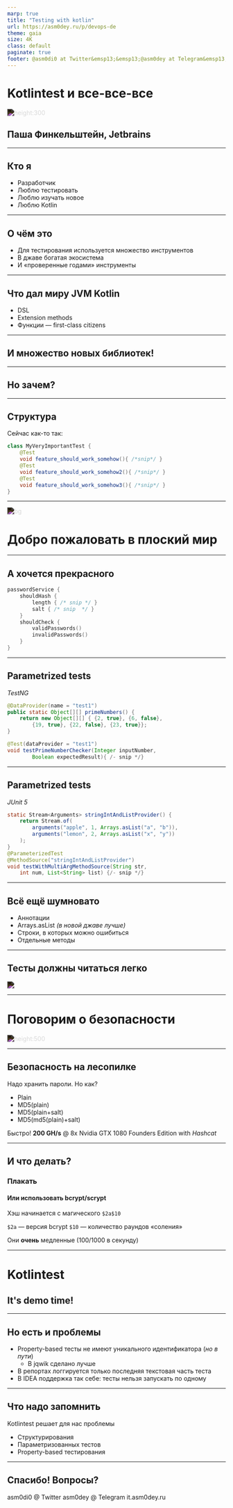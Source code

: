 ```yaml
---
marp: true
title: "Testing with kotlin"
url: https://asm0dey.ru/p/devops-de
theme: gaia
size: 4K
class: default
paginate: true
footer: @asm0di0 at Twitter&emsp13;&emsp13;@asm0dey at Telegram&emsp13;&emsp13;@JugEkb
---
```

<style>
.hljs-variable { color: lightblue }
.hljs-string { color: lightgreen }
.hljs-params { color: #77c6d3 }
</style>
<!--
backgroundImage: "linear-gradient(to bottom, #000 0%, #1a2028 50%, #293845 100%)"
_class: lead
color: white
_paginate: false
_footer: ""
-->

# <!-- fit --> Kotlintest и все-все-все

![height:300](images/winney.png)

## <!-- fit --> Паша Финкельштейн, Jetbrains

---
<!--
_class: lead
-->
## Кто я

- Разработчик
- Люблю тестировать
- Люблю изучать новое
- Люблю Kotlin

---

<!--
_class: lead
-->
## О чём это

- Для тестирования используется множество инструментов
- В джаве богатая экосистема
- И «проверенные годами» инструменты

---
## Что дал миру JVM Kotlin

- DSL
- Extension methods
- Функции — first-class citizens
---
<!--
_class: lead
-->
## <!-- fit --> И множество новых библиотек!
---
<!--
_class: lead
-->
## <!-- fit --> Но зачем?

---
## Структура
Сейчас как-то так:

```java
class MyVeryImportantTest {
    @Test
    void feature_should_work_somehow(){ /*snip*/ }
    @Test
    void feature_should_work_somehow2(){ /*snip*/ }
    @Test
    void feature_should_work_somehow3(){ /*snip*/ }
}
```
---
<!-- 
_class: lead
 -->
![bg](images/world.jpg)
# Добро пожаловать в плоский мир

---
## А хочется прекрасного

```kotlin
passwordService {
    shouldHash {
        length { /* snip */ }
        salt { /* snip  */ }
    }
    shouldCheck {
        validPasswords()
        invalidPasswords()
    }   
}
```
---

## Parametrized tests

*TestNG*

```java
@DataProvider(name = "test1")
public static Object[][] primeNumbers() {
    return new Object[][] { {2, true}, {6, false}, 
        {19, true}, {22, false}, {23, true}};
}

@Test(dataProvider = "test1") 
void testPrimeNumberChecker(Integer inputNumber, 
        Boolean expectedResult){ /- snip */}
```

---
## Parametrized tests

*JUnit 5*

```java
static Stream<Arguments> stringIntAndListProvider() {
    return Stream.of(
        arguments("apple", 1, Arrays.asList("a", "b")),
        arguments("lemon", 2, Arrays.asList("x", "y"))
    );
} 
@ParameterizedTest
@MethodSource("stringIntAndListProvider")
void testWithMultiArgMethodSource(String str, 
    int num, List<String> list) {/- snip */}
```

---

## Всё ещё шумновато

- Аннотации
- Arrays.asList *(в новой джаве лучше)*
- Строки, в которых можно ошибиться
- Отдельные методы

---
<!-- _class: lead -->
<style scoped>img { filter: invert(94%) }</style>

## Тесты должны читаться легко 

![](images/crowd.svg)

---
<!-- _class: lead -->
# Поговорим о безопасности

![height:500](images/safety.jpg)

---
## Безопасность на лесопилке

Надо хранить пароли. Но как?

- Plain
- MD5(plain)
- MD5(plain+salt)
- MD5(md5(plain)+salt)

Быстро! 
**200 GH/s** @ 8x Nvidia GTX 1080 Founders Edition with *Hashcat*

---
## И что делать?

### Плакать

#### Или использовать bcrypt/scrypt


Хэш начинается с магического `$2a$10`

`$2a` — версия bcrypt
`$10` — количество раундов «соления»

Они **очень** медленные (100/1000 в секунду)

---
<!-- _class: lead -->
# <!-- fit --> Kotlintest
## It's demo time!
---

## Но есть и проблемы

- Property-based тесты не имеют уникального идентификатора (*но в пути*)
    - В jqwik сделано лучше
- В репортах логгируется только последняя текстовая часть теста
- В IDEA поддержка так себе: тесты нельзя запускать по одному

---

## Что надо запомнить

Kotlintest решает для нас проблемы

- Структурирования
- Параметризованных тестов
- Property-based тестирования

---

## <!-- fit --> Спасибо! Вопросы?


asm0di0 @ Twitter
asm0dey @ Telegram
it.asm0dey.ru

